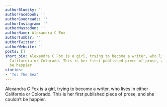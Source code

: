 ```yaml
---
authorBluesky: ''
authorFacebook: ''
authorGoodreads: ''
authorInstagram: ''
authorMastodon: ''
authorName: Alexandra C Fox
authorTumblr: ''
authorTwitter: ''
authorWebsite: ''
posts: []
short_bio: Alexandra C Fox is a girl, trying to become a writer, who lives in either
  California or Colorado. This is her first published piece of prose, and she couldn’t
  be happier.
stories:
- 'To: The Sea'
---
```


Alexandra C Fox is a girl, trying to become a writer, who lives in either California or Colorado. This is her first published piece of prose, and she couldn’t be happier.